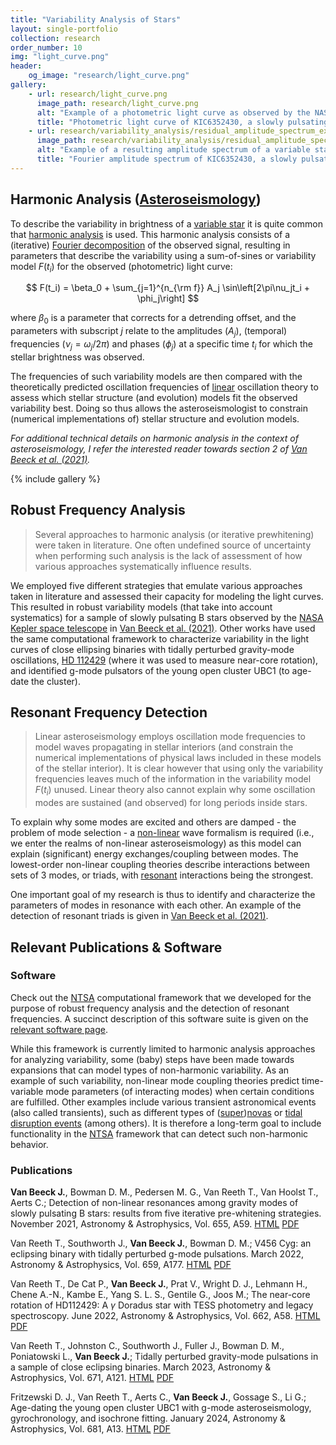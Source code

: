 ```yaml
---
title: "Variability Analysis of Stars"
layout: single-portfolio
collection: research
order_number: 10
img: "light_curve.png"
header:
    og_image: "research/light_curve.png"
gallery:
    - url: research/light_curve.png
      image_path: research/light_curve.png
      alt: "Example of a photometric light curve as observed by the NASA Kepler space telescope."
      title: "Photometric light curve of KIC6352430, a slowly pulsating B star observed by the NASA Kepler space telescope. On the y-axis you may find flux (in parts per million) relative to a baseline value, whereas on the x-axis the time coordinate is displayed in terms of Barycentric Julian dates relative to a reference date."
    - url: research/variability_analysis/residual_amplitude_spectrum_example.png
      image_path: research/variability_analysis/residual_amplitude_spectrum_example.png
      alt: "Example of a resulting amplitude spectrum of a variable star obtained by Fourier Analysis"
      title: "Fourier amplitude spectrum of KIC6352430, a slowly pulsating B star observed by the NASA Kepler space telescope. On the y-axis the variability amplitudes are displayed in parts per million, whereas the x-axis shows the (temporal) variability frequencies. In grey we show the Fourier amplitude spectrum of the original light curve, whereas the orange spectrum denotes the variability of the residuals after the iterative procedure has come to an end (because a certain stopping criterion was triggered; see Van Beeck et al. 2021)."
---
```


## Harmonic Analysis ([Asteroseismology](https://en.wikipedia.org/wiki/Asteroseismology))

To describe the variability in brightness of a [variable star](https://en.wikipedia.org/wiki/Variable_star) it is quite common that [harmonic analysis](https://en.wikipedia.org/wiki/Harmonic_analysis) is used.
This harmonic analysis consists of a (iterative) [Fourier decomposition](https://en.wikipedia.org/wiki/Fourier_analysis) of the observed signal, resulting in parameters that describe the variability using a sum-of-sines or variability model $F(t_i)$ for the observed (photometric) light curve:

$$ F(t_i) = \beta_0 + \sum_{j=1}^{n_{\rm f}} A_j \sin\left[2\pi\nu_jt_i + \phi_j\right] $$

where $\beta_0$ is a parameter that corrects for a detrending offset, and the parameters with subscript $j$ relate to the amplitudes ($A_j$), (temporal) frequencies ($\nu_j = \omega_j / 2\pi$) and phases ($\phi_j$) at a specific time $t_i$ for which the stellar brightness was observed.

The frequencies of such variability models are then compared with the theoretically predicted oscillation frequencies of [linear](https://en.wikipedia.org/wiki/Linear_system) oscillation theory to assess which stellar structure (and evolution) models fit the observed variability best.
Doing so thus allows the asteroseismologist to constrain (numerical implementations of) stellar structure and evolution models.

_For additional technical details on harmonic analysis in the context of asteroseismology, I refer the interested reader towards section 2 of [Van Beeck et al. (2021)](https://www.aanda.org/articles/aa/full_html/2021/11/aa41572-21/aa41572-21.html)._

{% include gallery %}

## Robust Frequency Analysis

> Several approaches to harmonic analysis (or iterative prewhitening) were taken in literature.
One often undefined source of uncertainty when performing such analysis is the lack of assessment of how various approaches systematically influence results.

We employed five different strategies that emulate various approaches taken in literature and assessed their capacity for modeling the light curves.
This resulted in robust variability models (that take into account systematics) for a sample of slowly pulsating B stars observed by the [NASA Kepler space telescope](https://en.wikipedia.org/wiki/Kepler_space_telescope) in [Van Beeck et al. (2021)](https://www.aanda.org/articles/aa/full_html/2021/11/aa41572-21/aa41572-21.html).
Other works have used the same computational framework to characterize variability in the light curves of close ellipsing binaries with tidally perturbed gravity-mode oscillations, [HD 112429](https://en.wikipedia.org/wiki/8_Draconis) (where it was used to measure near-core rotation), and identified g-mode pulsators of the young open cluster UBC1 (to age-date the cluster).

## Resonant Frequency Detection

> Linear asteroseismology employs oscillation mode frequencies to model waves propagating in stellar interiors (and constrain the numerical implementations of physical laws included in these models of the stellar interior).
It is clear however that using only the variability frequencies leaves much of the information in the variability model $F(t_i)$ unused.
Linear theory also cannot explain why some oscillation modes are sustained (and observed) for long periods inside stars.

To explain why some modes are excited and others are damped - the problem of mode selection - a [non-linear](https://en.wikipedia.org/wiki/Nonlinear_system) wave formalism is required (i.e., we enter the realms of non-linear asteroseismology) as this model can explain (significant) energy exchanges/coupling between modes.
The lowest-order non-linear coupling theories describe interactions between sets of 3 modes, or triads, with [resonant](https://en.wikipedia.org/wiki/Resonance) interactions being the strongest.

One important goal of my research is thus to identify and characterize the parameters of modes in resonance with each other.
An example of the detection of resonant triads is given in [Van Beeck et al. (2021)](https://www.aanda.org/articles/aa/full_html/2021/11/aa41572-21/aa41572-21.html).

## Relevant Publications & Software

### Software

Check out the [NTSA](https://github.com/JVB11/NTSA) computational framework that we developed for the purpose of robust frequency analysis and the detection of resonant frequencies.
A succinct description of this software suite is given on the [relevant software page](https://jvb11.github.io/software/NTSA/).

While this framework is currently limited to harmonic analysis approaches for analyzing variability, some (baby) steps have been made towards expansions that can model types of non-harmonic variability.
As an example of such variability, non-linear mode coupling theories predict time-variable mode parameters (of interacting modes) when certain conditions are fulfilled.
Other examples include various transient astronomical events (also called transients), such as different types of ([super](https://en.wikipedia.org/wiki/Supernova))[novas](https://en.wikipedia.org/wiki/Nova) or [tidal disruption events](https://en.wikipedia.org/wiki/Tidal_disruption_event) (among others).
It is therefore a long-term goal to include functionality in the [NTSA](https://github.com/JVB11/NTSA) framework that can detect such non-harmonic behavior.

### Publications

**Van Beeck J.**, Bowman D. M., Pedersen M. G., Van Reeth T., Van Hoolst T., Aerts C.; Detection of non-linear resonances among gravity modes of slowly pulsating B stars: results from five iterative pre-whitening strategies. November 2021, Astronomy & Astrophysics, Vol. 655, A59. [HTML](https://www.aanda.org/articles/aa/full_html/2021/11/aa41572-21/aa41572-21.html) [PDF](https://www.aanda.org/articles/aa/pdf/2021/11/aa41572-21.pdf)

Van Reeth T., Southworth J., **Van Beeck J.**, Bowman D. M.; V456 Cyg: an eclipsing binary with tidally perturbed g-mode pulsations. March 2022, Astronomy & Astrophysics, Vol. 659, A177. [HTML](https://www.aanda.org/articles/aa/full_html/2022/03/aa42833-21/aa42833-21.html) [PDF](https://www.aanda.org/articles/aa/pdf/2022/03/aa42833-21.pdf)

Van Reeth T., De Cat P., **Van Beeck J.**, Prat V., Wright D. J., Lehmann H., Chene A.-N., Kambe E., Yang S. L. S., Gentile G., Joos M.; The near-core rotation of HD112429: A $\gamma$ Doradus star with TESS photometry and legacy spectroscopy. June 2022, Astronomy & Astrophysics, Vol. 662, A58. [HTML](https://www.aanda.org/articles/aa/full_html/2022/06/aa42921-21/aa42921-21.html) [PDF](https://www.aanda.org/articles/aa/pdf/2022/06/aa42921-21.pdf)

Van Reeth T., Johnston C., Southworth J., Fuller J., Bowman D. M., Poniatowski L., **Van Beeck J.**; Tidally perturbed gravity-mode pulsations in a sample of close eclipsing binaries. March 2023, Astronomy & Astrophysics, Vol. 671, A121. [HTML](https://www.aanda.org/articles/aa/full_html/2023/03/aa45460-22/aa45460-22.html) [PDF](https://www.aanda.org/articles/aa/pdf/2023/03/aa45460-22.pdf)

Fritzewski D. J., Van Reeth T., Aerts C., **Van Beeck J.**, Gossage S., Li G.; Age-dating the young open cluster UBC1 with g-mode asteroseismology, gyrochronology, and isochrone fitting. January 2024, Astronomy & Astrophysics, Vol. 681, A13. [HTML](https://www.aanda.org/articles/aa/full_html/2024/01/aa47618-23/aa47618-23.html) [PDF](https://www.aanda.org/articles/aa/pdf/2024/01/aa47618-23.pdf)

